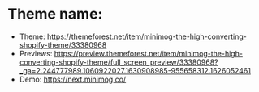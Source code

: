 # Theme name:
- Theme: https://themeforest.net/item/minimog-the-high-converting-shopify-theme/33380968
- Previews: https://preview.themeforest.net/item/minimog-the-high-converting-shopify-theme/full_screen_preview/33380968?_ga=2.244777989.1060922027.1630908985-955658312.1626052461
- Demo: https://next.minimog.co/